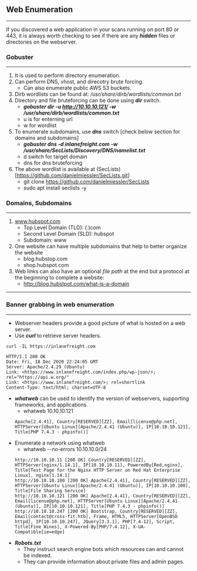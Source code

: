 ## Web Enumeration 
<hr>

If you discovered a web application in your scans running on port 80 or 443, it is always worth checking to see if there are any ***hidden*** files or directories on the webserver.

### Gobuster
<hr>

1. It is used to perform directory enumeration.
2. Can perform DNS, vhost, and direcotry brute forcing. 
    - Can also enumerate public AWS S3 buckets.
3. Dirb wordlists can be found at: */usr/share/dirb/wordlists/common.txt*
4. Directory and file bruteforcing can be done using ***dir*** switch.
    - ***gobuster dir -u http://10.10.10.121/ -w /usr/share/dirb/wordlists/common.txt***
    - u is for enterning url
    - w for wordlist
5. To enumerate subdomains, use ***dns*** switch [check below section for domains and subdomains]
    - ***gobuster dns -d inlanefreight.com -w /usr/share/SecLists/Discovery/DNS/namelist.txt***
    - d switch for target domain
    - dns for dns bruteforcing
6. The above wordlist is available at (SecLists)[https://github.com/danielmiessler/SecLists.git]
    - git clone https://github.com/danielmiessler/SecLists
    - sudo apt install seclists -y

### Domains, Subdomains
<hr>

1. www.hubspot.com
    - Top Level Domain (TLD): (.)com
    - Second Level Domain (SLD): hubspot
    - Subdomain: www
2. One website can have multiple subdomains that help to better organize the website
    - blog.hubstop.com
    - shop.hubspot.com
3. Web links can also have an optional *file path* at the end but a protocol at the beginning to complete a website:
    - http://blog.hubstpot.com/what-is-a-domain
<hr>

### Banner grabbing in web enumeration
<hr>

- Webserver headers provide a good picture of what is hosted on a web server.
- Use ***curl*** to retrieve server headers.
```shell
curl -IL https://inlanefreight.com
```
```shell
HTTP/1.1 200 OK
Date: Fri, 18 Dec 2020 22:24:05 GMT
Server: Apache/2.4.29 (Ubuntu)
Link: <https://www.inlanefreight.com/index.php/wp-json/>; rel="https://api.w.org/"
Link: <https://www.inlanefreight.com/>; rel=shortlink
Content-Type: text/html; charset=UTF-8
```
- ***whatweb*** can be used to identify the version of webservers, supporting frameworks, and applications.
    - whatweb 10.10.10.121
    ```shell
    Apache[2.4.41], Country[RESERVED][ZZ], Email[license@php.net], HTTPServer[Ubuntu Linux][Apache/2.4.41 (Ubuntu)], IP[10.10.10.121], Title[PHP 7.4.3 - phpinfo()]
    ```
- Enumerate a network using whatweb
    - whatweb --no-errors 10.10.10.0/24
    ```shell
    http://10.10.10.11 [200 OK] Country[RESERVED][ZZ], HTTPServer[nginx/1.14.1], IP[10.10.10.11], PoweredBy[Red,nginx], Title[Test Page for the Nginx HTTP Server on Red Hat Enterprise Linux], nginx[1.14.1]
    http://10.10.10.100 [200 OK] Apache[2.4.41], Country[RESERVED][ZZ], HTTPServer[Ubuntu Linux][Apache/2.4.41 (Ubuntu)], IP[10.10.10.100], Title[File Sharing Service]
    http://10.10.10.121 [200 OK] Apache[2.4.41], Country[RESERVED][ZZ], Email[license@php.net], HTTPServer[Ubuntu Linux][Apache/2.4.41 (Ubuntu)], IP[10.10.10.121], Title[PHP 7.4.3 - phpinfo()]
    http://10.10.10.247 [200 OK] Bootstrap, Country[RESERVED][ZZ], Email[contact@cross-fit.htb], Frame, HTML5, HTTPServer[OpenBSD httpd], IP[10.10.10.247], JQuery[3.3.1], PHP[7.4.12], Script, Title[Fine Wines], X-Powered-By[PHP/7.4.12], X-UA-Compatible[ie=edge]
    ```
- ***Robots.txt***
    - They instruct search engine bots which resources can and cannot be indexed.
    - They can provide information about private files and admin pages.
